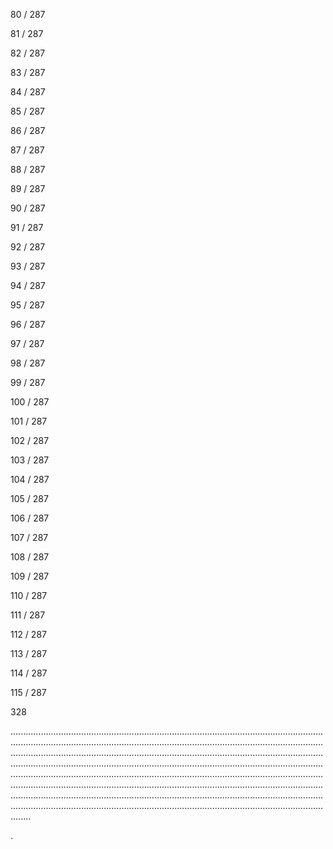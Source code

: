 80 / 287 


81 / 287 


82 / 287 


83 / 287 


84 / 287 


85 / 287 


86 / 287 


87 / 287 


88 / 287 


89 / 287 


90 / 287 


91 / 287 


92 / 287 


93 / 287 


94 / 287 


95 / 287 


96 / 287 


97 / 287 


98 / 287 


99 / 287 


100 / 287 


101 / 287 


102 / 287 


103 / 287 


104 / 287 


105 / 287 


106 / 287 


107 / 287 


108 / 287 


109 / 287 


110 / 287 


111 / 287 


112 / 287 


113 / 287 


114 / 287 


115 / 287 


328 


........................................................................................................................................................................................................................................................................................................................................................................................................................................................................................................................................................................................................................................................................................................................................................................................................................................................................................................................................................................................................................................ 


 


. 

